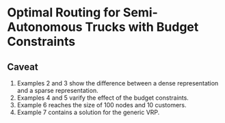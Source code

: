 
# Optimal Routing for Semi-Autonomous Trucks with Budget Constraints


## Caveat
1. Examples 2 and 3 show the difference between a dense representation and a sparse representation.
2. Examples 4 and 5 varify the effect of the budget constraints.
3. Example 6 reaches the size of 100 nodes and 10 customers. 
4. Example 7 contains a solution for the generic VRP.
